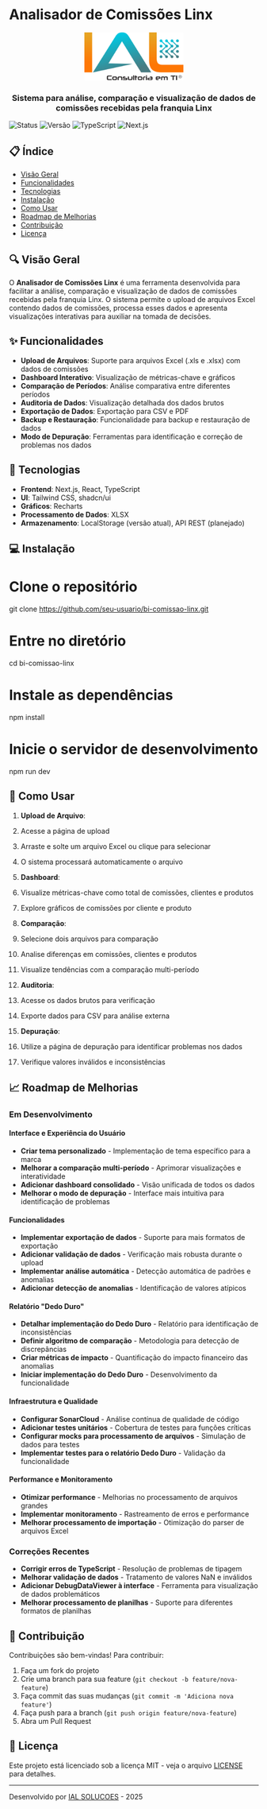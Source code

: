 # Analisador de Comissões Linx

<div align="center">
  <img src="./public/logo.png" alt="Logo do Analisador de Comissões" width="200"/>
  <br/>
  <h3>Sistema para análise, comparação e visualização de dados de comissões recebidas pela franquia Linx</h3>
</div>

![Status](https://img.shields.io/badge/status-em%20desenvolvimento-yellow)
![Versão](https://img.shields.io/badge/versão-1.1.24-blue)
![TypeScript](https://img.shields.io/badge/TypeScript-5.0.4-blue)
![Next.js](https://img.shields.io/badge/Next.js-14.0.0-black)

## 📋 Índice

- [Visão Geral](#-visão-geral)
- [Funcionalidades](#-funcionalidades)
- [Tecnologias](#-tecnologias)
- [Instalação](#-instalação)
- [Como Usar](#-como-usar)
- [Roadmap de Melhorias](#-roadmap-de-melhorias)
- [Contribuição](#-contribuição)
- [Licença](#-licença)

## 🔍 Visão Geral

O **Analisador de Comissões Linx** é uma ferramenta desenvolvida para facilitar a análise, comparação e visualização de dados de comissões recebidas pela franquia Linx. O sistema permite o upload de arquivos Excel contendo dados de comissões, processa esses dados e apresenta visualizações interativas para auxiliar na tomada de decisões.

## ✨ Funcionalidades

- **Upload de Arquivos**: Suporte para arquivos Excel (.xls e .xlsx) com dados de comissões
- **Dashboard Interativo**: Visualização de métricas-chave e gráficos
- **Comparação de Períodos**: Análise comparativa entre diferentes períodos
- **Auditoria de Dados**: Visualização detalhada dos dados brutos
- **Exportação de Dados**: Exportação para CSV e PDF
- **Backup e Restauração**: Funcionalidade para backup e restauração de dados
- **Modo de Depuração**: Ferramentas para identificação e correção de problemas nos dados

## 🚀 Tecnologias

- **Frontend**: Next.js, React, TypeScript
- **UI**: Tailwind CSS, shadcn/ui
- **Gráficos**: Recharts
- **Processamento de Dados**: XLSX
- **Armazenamento**: LocalStorage (versão atual), API REST (planejado)

## 💻 Instalação

# Clone o repositório
git clone https://github.com/seu-usuario/bi-comissao-linx.git

# Entre no diretório
cd bi-comissao-linx

# Instale as dependências
npm install

# Inicie o servidor de desenvolvimento
npm run dev

## 📖 Como Usar

1. **Upload de Arquivo**:

1. Acesse a página de upload
2. Arraste e solte um arquivo Excel ou clique para selecionar
3. O sistema processará automaticamente o arquivo



2. **Dashboard**:

1. Visualize métricas-chave como total de comissões, clientes e produtos
2. Explore gráficos de comissões por cliente e produto



3. **Comparação**:

1. Selecione dois arquivos para comparação
2. Analise diferenças em comissões, clientes e produtos
3. Visualize tendências com a comparação multi-período



4. **Auditoria**:

1. Acesse os dados brutos para verificação
2. Exporte dados para CSV para análise externa



5. **Depuração**:

1. Utilize a página de depuração para identificar problemas nos dados
2. Verifique valores inválidos e inconsistências





## 📈 Roadmap de Melhorias

### Em Desenvolvimento

#### Interface e Experiência do Usuário

- **Criar tema personalizado** - Implementação de tema específico para a marca
- **Melhorar a comparação multi-período** - Aprimorar visualizações e interatividade
- **Adicionar dashboard consolidado** - Visão unificada de todos os dados
- **Melhorar o modo de depuração** - Interface mais intuitiva para identificação de problemas


#### Funcionalidades

- **Implementar exportação de dados** - Suporte para mais formatos de exportação
- **Adicionar validação de dados** - Verificação mais robusta durante o upload
- **Implementar análise automática** - Detecção automática de padrões e anomalias
- **Adicionar detecção de anomalias** - Identificação de valores atípicos


#### Relatório "Dedo Duro"

- **Detalhar implementação do Dedo Duro** - Relatório para identificação de inconsistências
- **Definir algoritmo de comparação** - Metodologia para detecção de discrepâncias
- **Criar métricas de impacto** - Quantificação do impacto financeiro das anomalias
- **Iniciar implementação do Dedo Duro** - Desenvolvimento da funcionalidade


#### Infraestrutura e Qualidade

- **Configurar SonarCloud** - Análise contínua de qualidade de código
- **Adicionar testes unitários** - Cobertura de testes para funções críticas
- **Configurar mocks para processamento de arquivos** - Simulação de dados para testes
- **Implementar testes para o relatório Dedo Duro** - Validação da funcionalidade


#### Performance e Monitoramento

- **Otimizar performance** - Melhorias no processamento de arquivos grandes
- **Implementar monitoramento** - Rastreamento de erros e performance
- **Melhorar processamento de importação** - Otimização do parser de arquivos Excel


### Correções Recentes

- **Corrigir erros de TypeScript** - Resolução de problemas de tipagem
- **Melhorar validação de dados** - Tratamento de valores NaN e inválidos
- **Adicionar DebugDataViewer à interface** - Ferramenta para visualização de dados problemáticos
- **Melhorar processamento de planilhas** - Suporte para diferentes formatos de planilhas


## 👥 Contribuição

Contribuições são bem-vindas! Para contribuir:

1. Faça um fork do projeto
2. Crie uma branch para sua feature (`git checkout -b feature/nova-feature`)
3. Faça commit das suas mudanças (`git commit -m 'Adiciona nova feature'`)
4. Faça push para a branch (`git push origin feature/nova-feature`)
5. Abra um Pull Request


## 📄 Licença

Este projeto está licenciado sob a licença MIT - veja o arquivo [LICENSE](LICENSE) para detalhes.

---

Desenvolvido por [IAL SOLUCOES](mailto:matheus@ialinformatica.com.br) - 2025